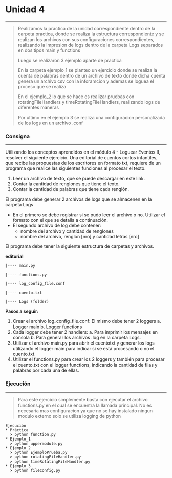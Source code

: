 # Unidad 4
----
>Realizamos la practica de la unidad correspondiente dentro de la carpeta practica, donde se realiza la estructura correspondiente y se realizan los archivos con sus configuraciones correspondientes, realizando la impresion de logs dentro de la carpeta Logs separados en dos tipos main y functions
>
>Luego se realizaron 3 ejemplo aparte de practica 
> 
>En la carpeta ejemplo_1 se planteo un ejercicio donde se realiza la cuenta de palabras dentro de un archivo de texto donde dicha cuenta genera un archivo csv con la inforamcion y ademas se loguea el proceso que se realiza
>
>En el ejemplo_2 lo que se hace es realizar pruebas con rotatingFileHandlers y timeRotatingFileHandlers, realizando logs de diferentes maneras
>
>Por ultimo en el ejemplo 3 se realiza una configuracion personalizada de los logs en un archivo .conf

### Consigna
----
Utilizando los conceptos aprendidos en el módulo 4 - Loguear
Eventos II, resolver el siguiente ejercicio.
Una editorial de cuentos cortos infantiles, que recibe las propuestas
de los escritores en formato txt, requiere de un programa que realice
las siguientes funciones al procesar el texto.
1. Leer un archivo de texto, que se puede descargar en este link.
2. Contar la cantidad de renglones que tiene el texto.
3. Contar la cantidad de palabras que tiene cada renglón.

El programa debe generar 2 archivos de logs que se almacenen en
la carpeta Logs
* En el primero se debe registrar si se pudo leer el archivo o no.
Utilizar el formato con el que se detalla a continuación.
* El segundo archivo de log debe contener:
  * nombre del archivo y cantidad de renglones
  * nombre del archivo, renglón [nro] y cantidad letras [nro]

El programa debe tener la siguiente estructura de carpetas y archivos.

**editorial**

    |---- main.py

    |---- functions.py

    |---- log_config_file.conf

    |---- cuento.txt

    |---- Logs (folder)

__Pasos a seguir:__
1. Crear el archivo log_config_file.conf: El mismo debe tener 2 loggers
a. Logger main
b. Logger functions
2. Cada logger debe tener 2 handlers:
a. Para imprimir los mensajes en consola
b. Para generar los archivos .log en la carpeta Logs.
3. Utilizar el archivo main.py para abrir el cuentotxt y generar los logs
utilizando el logger main para indicar si se está procesando o no el
cuento.txt.
4. Utilizar el functions.py para crear los 2 loggers y también para procesar
el cuento.txt con el logger functions, indicando la cantidad de filas y
palabras por cada una de ellas.

### Ejecución
----
>Para este ejercicio simplemente basta con ejecutar el archivo functions.py en el cual se encuentra la llamada principal. No es necesaria mas configuracion ya que no se hay instalado ningun modulo externo solo se utiliza logging de python 
>
~~~
Ejecución
* Práctica
  > python function.py
* Ejemplo_1
  > python uppermodule.py
* Ejemplo_2
  > python EjemploPrueba.py
  > python rotatingFileHandler.py
  > python timeRotatingFileHandler.py
* Ejemplo_3
  > python fileConfig.py
~~~